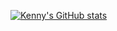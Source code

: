 [![Kenny's GitHub stats](https://github-readme-stats.vercel.app/api?username=alibekkenny&show_icons=true&theme=highcontrast)](https://github.com/anuraghazra/github-readme-stats)
